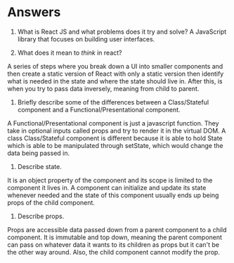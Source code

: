 # Answers

1.  What is React JS and what problems does it try and solve?
 A JavaScript library that focuses on building user interfaces.

1.  What does it mean to _think_ in react?

A series of steps where you break down a UI into smaller components and then create a static version of React with only a static version then identify what is needed in the state and where the state should live in. After this, is when you try to pass data inversely, meaning from child to parent.

1.  Briefly describe some of the differences between a Class/Stateful component and a Functional/Presentational component.

A Functional/Presentational component is just a javascript function. They take in optional inputs called props and try to render it in the virtual DOM. A class Class/Stateful component is different because it is able to hold State which is able to be manipulated through setState, which would change the data being passed in.

1.  Describe state.

It is an object property of the component and its scope is limited to the component it lives in. A component can initialize and update its state whenever needed and the state of this component usually ends up being props of the child component.

1.  Describe props.

Props are accessible data passed down from a parent component to a child component. It is immutable and top down, meaning the parent component can pass on whatever data it wants to its children as props but it can't be the other way around. Also, the child component cannot modify the prop.
